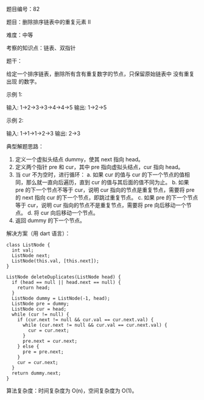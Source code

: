 题目编号：82

题目：删除排序链表中的重复元素 II

难度：中等

考察的知识点：链表、双指针

题干：

给定一个排序链表，删除所有含有重复数字的节点，只保留原始链表中 没有重复出现 的数字。

示例 1:

输入: 1->2->3->3->4->4->5
输出: 1->2->5

示例 2:

输入: 1->1->1->2->3
输出: 2->3

典型解题思路：

1. 定义一个虚拟头结点 dummy，使其 next 指向 head。
2. 定义两个指针 pre 和 cur，其中 pre 指向虚拟头结点，cur 指向 head。
3. 当 cur 不为空时，进行循环：
   a. 如果 cur 的值与 cur 的下一个节点的值相同，那么就一直向后遍历，直到 cur 的值与其后面的值不同为止。
   b. 如果 pre 的下一个节点不等于 cur，说明 cur 指向的节点是重复节点，需要将 pre 的 next 指向 cur 的下一个节点，即跳过重复节点。
   c. 如果 pre 的下一个节点等于 cur，说明 cur 指向的节点不是重复节点，需要将 pre 向后移动一个节点。
   d. 将 cur 向后移动一个节点。
4. 返回 dummy 的下一个节点。

解决方案（用 dart 语言）：

```
class ListNode {
  int val;
  ListNode next;
  ListNode(this.val, [this.next]);
}

ListNode deleteDuplicates(ListNode head) {
  if (head == null || head.next == null) {
    return head;
  }
  ListNode dummy = ListNode(-1, head);
  ListNode pre = dummy;
  ListNode cur = head;
  while (cur != null) {
    if (cur.next != null && cur.val == cur.next.val) {
      while (cur.next != null && cur.val == cur.next.val) {
        cur = cur.next;
      }
      pre.next = cur.next;
    } else {
      pre = pre.next;
    }
    cur = cur.next;
  }
  return dummy.next;
}
```

算法复杂度：时间复杂度为 O(n)，空间复杂度为 O(1)。